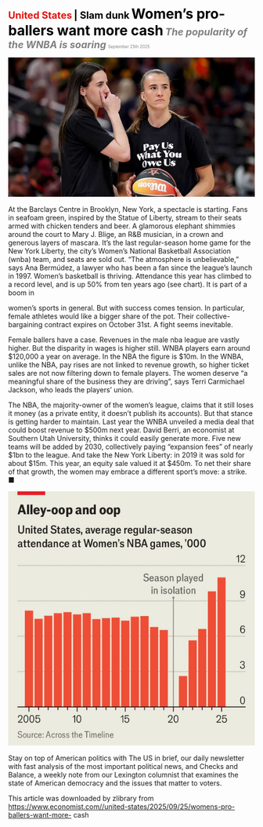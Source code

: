 <span style="color:#E3120B; font-size:14.9pt; font-weight:bold;">United States</span> <span style="color:#000000; font-size:14.9pt; font-weight:bold;">| Slam dunk</span>
<span style="color:#000000; font-size:21.0pt; font-weight:bold;">Women’s pro-ballers want more cash</span>
<span style="color:#808080; font-size:14.9pt; font-weight:bold; font-style:italic;">The popularity of the WNBA is soaring</span>
<span style="color:#808080; font-size:6.2pt;">September 25th 2025</span>

![](../images/018_Womens_pro-ballers_want_more_cash/p0086_img01.jpeg)

At the Barclays Centre in Brooklyn, New York, a spectacle is starting. Fans in seafoam green, inspired by the Statue of Liberty, stream to their seats armed with chicken tenders and beer. A glamorous elephant shimmies around the court to Mary J. Blige, an R&B musician, in a crown and generous layers of mascara. It’s the last regular-season home game for the New York Liberty, the city’s Women’s National Basketball Association (wnba) team, and seats are sold out. “The atmosphere is unbelievable,” says Ana Bermúdez, a lawyer who has been a fan since the league’s launch in 1997. Women’s basketball is thriving. Attendance this year has climbed to a record level, and is up 50% from ten years ago (see chart). It is part of a boom in

women’s sports in general. But with success comes tension. In particular, female athletes would like a bigger share of the pot. Their collective- bargaining contract expires on October 31st. A fight seems inevitable.

Female ballers have a case. Revenues in the male nba league are vastly higher. But the disparity in wages is higher still. WNBA players earn around $120,000 a year on average. In the NBA the figure is $10m. In the WNBA, unlike the NBA, pay rises are not linked to revenue growth, so higher ticket sales are not now filtering down to female players. The women deserve “a meaningful share of the business they are driving”, says Terri Carmichael Jackson, who leads the players’ union.

The NBA, the majority-owner of the women’s league, claims that it still loses it money (as a private entity, it doesn’t publish its accounts). But that stance is getting harder to maintain. Last year the WNBA unveiled a media deal that could boost revenue to $500m next year. David Berri, an economist at Southern Utah University, thinks it could easily generate more. Five new teams will be added by 2030, collectively paying “expansion fees” of nearly $1bn to the league. And take the New York Liberty: in 2019 it was sold for about $15m. This year, an equity sale valued it at $450m. To net their share of that growth, the women may embrace a different sport’s move: a strike. ■

![](../images/018_Womens_pro-ballers_want_more_cash/p0087_img01.jpeg)

Stay on top of American politics with The US in brief, our daily newsletter with fast analysis of the most important political news, and Checks and Balance, a weekly note from our Lexington columnist that examines the state of American democracy and the issues that matter to voters.

This article was downloaded by zlibrary from https://www.economist.com//united-states/2025/09/25/womens-pro-ballers-want-more- cash
